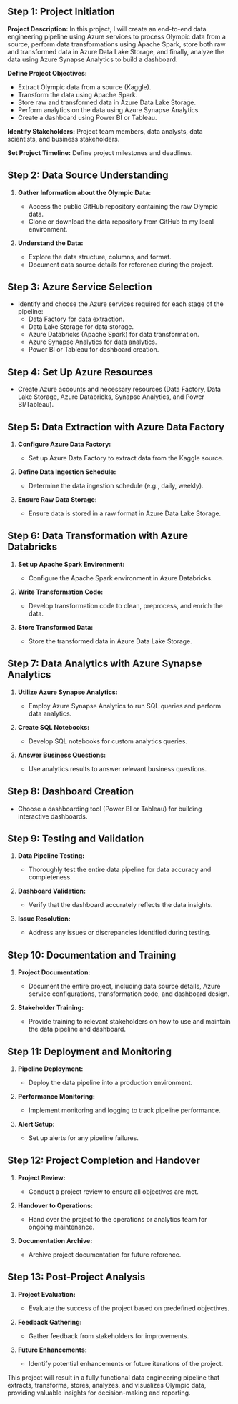 ## Step 1: Project Initiation

**Project Description:** In this project, I will create an end-to-end data engineering pipeline using Azure services to process Olympic data from a source, perform data transformations using Apache Spark, store both raw and transformed data in Azure Data Lake Storage, and finally, analyze the data using Azure Synapse Analytics to build a dashboard.

**Define Project Objectives:**
- Extract Olympic data from a source (Kaggle).
- Transform the data using Apache Spark.
- Store raw and transformed data in Azure Data Lake Storage.
- Perform analytics on the data using Azure Synapse Analytics.
- Create a dashboard using Power BI or Tableau.

**Identify Stakeholders:** Project team members, data analysts, data scientists, and business stakeholders.

**Set Project Timeline:** Define project milestones and deadlines.

## Step 2: Data Source Understanding

1. **Gather Information about the Olympic Data:**
   - Access the public GitHub repository containing the raw Olympic data.
   - Clone or download the data repository from GitHub to my local environment.

2. **Understand the Data:**
   - Explore the data structure, columns, and format.
   - Document data source details for reference during the project.

## Step 3: Azure Service Selection

- Identify and choose the Azure services required for each stage of the pipeline:
  - Data Factory for data extraction.
  - Data Lake Storage for data storage.
  - Azure Databricks (Apache Spark) for data transformation.
  - Azure Synapse Analytics for data analytics.
  - Power BI or Tableau for dashboard creation.

## Step 4: Set Up Azure Resources

- Create Azure accounts and necessary resources (Data Factory, Data Lake Storage, Azure Databricks, Synapse Analytics, and Power BI/Tableau).

## Step 5: Data Extraction with Azure Data Factory

1. **Configure Azure Data Factory:**
   - Set up Azure Data Factory to extract data from the Kaggle source.

2. **Define Data Ingestion Schedule:**
   - Determine the data ingestion schedule (e.g., daily, weekly).

3. **Ensure Raw Data Storage:**
   - Ensure data is stored in a raw format in Azure Data Lake Storage.

## Step 6: Data Transformation with Azure Databricks

1. **Set up Apache Spark Environment:**
   - Configure the Apache Spark environment in Azure Databricks.

2. **Write Transformation Code:**
   - Develop transformation code to clean, preprocess, and enrich the data.

3. **Store Transformed Data:**
   - Store the transformed data in Azure Data Lake Storage.

## Step 7: Data Analytics with Azure Synapse Analytics

1. **Utilize Azure Synapse Analytics:**
   - Employ Azure Synapse Analytics to run SQL queries and perform data analytics.

2. **Create SQL Notebooks:**
   - Develop SQL notebooks for custom analytics queries.

3. **Answer Business Questions:**
   - Use analytics results to answer relevant business questions.

## Step 8: Dashboard Creation

- Choose a dashboarding tool (Power BI or Tableau) for building interactive dashboards.

## Step 9: Testing and Validation

1. **Data Pipeline Testing:**
   - Thoroughly test the entire data pipeline for data accuracy and completeness.

2. **Dashboard Validation:**
   - Verify that the dashboard accurately reflects the data insights.

3. **Issue Resolution:**
   - Address any issues or discrepancies identified during testing.

## Step 10: Documentation and Training

1. **Project Documentation:**
   - Document the entire project, including data source details, Azure service configurations, transformation code, and dashboard design.

2. **Stakeholder Training:**
   - Provide training to relevant stakeholders on how to use and maintain the data pipeline and dashboard.

## Step 11: Deployment and Monitoring

1. **Pipeline Deployment:**
   - Deploy the data pipeline into a production environment.

2. **Performance Monitoring:**
   - Implement monitoring and logging to track pipeline performance.

3. **Alert Setup:**
   - Set up alerts for any pipeline failures.

## Step 12: Project Completion and Handover

1. **Project Review:**
   - Conduct a project review to ensure all objectives are met.

2. **Handover to Operations:**
   - Hand over the project to the operations or analytics team for ongoing maintenance.

3. **Documentation Archive:**
   - Archive project documentation for future reference.

## Step 13: Post-Project Analysis

1. **Project Evaluation:**
   - Evaluate the success of the project based on predefined objectives.

2. **Feedback Gathering:**
   - Gather feedback from stakeholders for improvements.

3. **Future Enhancements:**
   - Identify potential enhancements or future iterations of the project.

This project will result in a fully functional data engineering pipeline that extracts, transforms, stores, analyzes, and visualizes Olympic data, providing valuable insights for decision-making and reporting.




